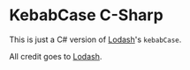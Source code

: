 # KebabCase C-Sharp

This is just a C# version of [Lodash](https://github.com/lodash/lodash)'s `kebabCase`.

All credit goes to [Lodash](https://github.com/lodash/lodash).
